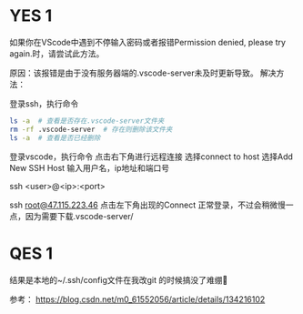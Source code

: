 # YES 1
如果你在VScode中遇到不停输入密码或者报错Permission denied, please try again.时，请尝试此方法。

原因：该报错是由于没有服务器端的.vscode-server未及时更新导致。
解决方法：

登录ssh，执行命令
```bash
ls -a  # 查看是否存在.vscode-server文件夹
rm -rf .vscode-server  # 存在则删除该文件夹
ls -a  # 查看是否已经删除
```

登录vscode，执行命令
点击右下角进行远程连接
选择connect to host
选择Add New SSH Host
输入用户名，ip地址和端口号

ssh \<user>@\<ip>:\<port>

ssh root@47.115.223.46
点击左下角出现的Connect
正常登录，不过会稍微慢一点，因为需要下载.vscode-server/

# QES 1
结果是本地的~/.ssh/config文件在我改git 的时候搞没了难绷🤣


参考：
https://blog.csdn.net/m0_61552056/article/details/134216102